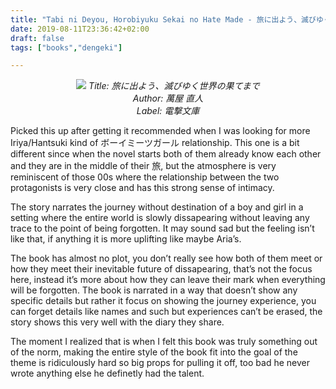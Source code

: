 ```yaml
---
title: "Tabi ni Deyou, Horobiyuku Sekai no Hate Made - 旅に出よう、滅びゆく世界の果てまで"
date: 2019-08-11T23:36:42+02:00
draft: false
tags: ["books","dengeki"]

---
```


<center>

![](/unikansou/images/tabinideyou/1.jpg)
*Title: 旅に出よう、滅びゆく世界の果てまで <br/>
Author: 萬屋 直人 <br/>
Label: 電撃文庫*

</center>


Picked this up after getting it recommended when I was looking for more Iriya/Hantsuki kind of ボーイミーツガール relationship. This one is a bit different since when the novel starts both of them already know each other and they are in the middle of their 旅, but the atmosphere is very reminiscent of those 00s where the relationship between the two protagonists is very close and has this strong sense of intimacy.

<!--more-->

The story narrates the journey without destination of a boy and girl in a setting where the entire world is slowly dissapearing without leaving any trace to the point of being forgotten. It may sound sad but the feeling isn’t like that, if anything it is more uplifting like maybe Aria’s.

The book has almost no plot, you don’t really see how both of them meet or how they meet their inevitable future of dissapearing, that’s not the focus here, instead it’s more about how they can leave their mark when everything will be forgotten. The book is narrated in a way that doesn’t show any specific details but rather it focus on showing the journey experience, you can forget details like names and such but experiences can’t be erased, the story shows this very well with the diary they share.

The moment I realized that is when I felt this book was truly something out of the norm, making the entire style of the book fit into the goal of the theme is ridiculously hard so big props for pulling it off, too bad he never wrote anything else he definetly had the talent.
